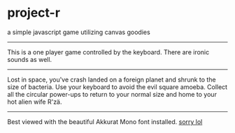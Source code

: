 # project-r
a simple javascript game utilizing canvas goodies

---

This is a one player game controlled by the keyboard. There are ironic sounds as well.

---

Lost in space, you've crash landed on a foreign planet and shrunk to the size of bacteria. Use your keyboard to avoid the evil square amoeba. Collect all the circular power-ups to return to your normal size and home to your hot alien wife R'zä.

---

Best viewed with the beautiful Akkurat Mono font installed. [sorry lol](http://rozon.org/fonts/Akkurat-Mono.ttf)
